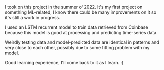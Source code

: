 I took on this project in the summer of 2022. 
It's my first project on something ML-related, I know there could be many improvements on it so it's still a work in progress.

I used an LSTM recurrent model to train data retrieved from Coinbase because this model is good at processing and predicting time-series data.

Weirdly testing data and model-predicted data are identical in patterns and very close to each other, possibly due to some fitting problem with my model.

Good learning experience, I'll come back to it as I learn. :)

